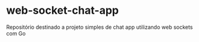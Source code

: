 # web-socket-chat-app
Repositório destinado a projeto simples de chat app utilizando web sockets com Go
